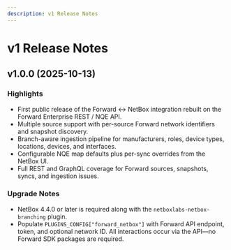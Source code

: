 ```yaml
---
description: v1 Release Notes
---
```


# v1 Release Notes

## v1.0.0 (2025-10-13)

### Highlights

- First public release of the Forward ↔ NetBox integration rebuilt on the Forward Enterprise REST / NQE API.
- Multiple source support with per-source Forward network identifiers and snapshot discovery.
- Branch-aware ingestion pipeline for manufacturers, roles, device types, locations, devices, and interfaces.
- Configurable NQE map defaults plus per-sync overrides from the NetBox UI.
- Full REST and GraphQL coverage for Forward sources, snapshots, syncs, and ingestion issues.

### Upgrade Notes

- NetBox 4.4.0 or later is required along with the `netboxlabs-netbox-branching` plugin.
- Populate `PLUGINS_CONFIG["forward_netbox"]` with Forward API endpoint, token, and optional network ID. All interactions occur via the API—no Forward SDK packages are required.
